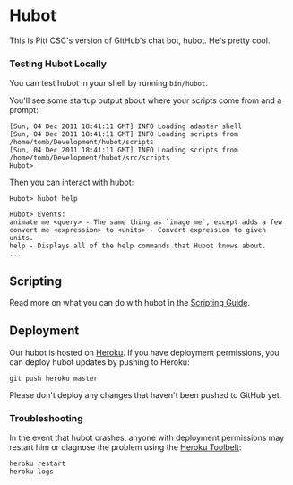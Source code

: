# Hubot

This is Pitt CSC's version of GitHub's chat bot, hubot. He's pretty cool.


### Testing Hubot Locally

You can test hubot in your shell by running `bin/hubot`.

You'll see some startup output about where your scripts come from and a
prompt:

    [Sun, 04 Dec 2011 18:41:11 GMT] INFO Loading adapter shell
    [Sun, 04 Dec 2011 18:41:11 GMT] INFO Loading scripts from /home/tomb/Development/hubot/scripts
    [Sun, 04 Dec 2011 18:41:11 GMT] INFO Loading scripts from /home/tomb/Development/hubot/src/scripts
    Hubot>

Then you can interact with hubot:

    Hubot> hubot help

    Hubot> Events:
    animate me <query> - The same thing as `image me`, except adds a few
    convert me <expression> to <units> - Convert expression to given units.
    help - Displays all of the help commands that Hubot knows about.
    ...


## Scripting

Read more on what you can do with hubot in the [Scripting Guide](https://github.com/github/hubot/blob/master/docs/scripting.md).


## Deployment

Our hubot is hosted on [Heroku](https://heroku.com). If you have deployment permissions, you can deploy hubot updates by pushing to Heroku:

    git push heroku master

Please don't deploy any changes that haven't been pushed to GitHub yet.

### Troubleshooting

In the event that hubot crashes, anyone with deployment permissions may restart him or diagnose the problem using the [Heroku Toolbelt](https://toolbelt.heroku.com/):

    heroku restart
    heroku logs

